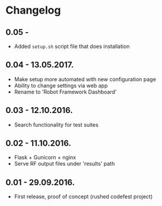 # Changelog

## 0.05 -
* Added `setup.sh` script file that does installation

## 0.04 - 13.05.2017.
* Make setup more automated with new configuration page
* Ability to change settings via web app
* Rename to 'Robot Framework Dashboard'

## 0.03 - 12.10.2016.
* Search functionality for test suites

## 0.02 - 11.10.2016.
* Flask + Gunicorn + nginx
* Serve RF output files under 'results' path

## 0.01 - 29.09.2016.
* First release, proof of concept (rushed codefest project)

